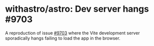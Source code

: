 # withastro/astro: Dev server hangs #9703

A reproduction of issue [#9703](https://github.com/withastro/astro/issues/9703) where the Vite development server sporadically hangs failing to load the app in the browser.
